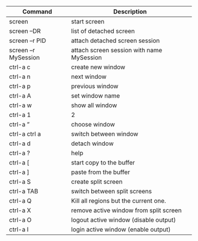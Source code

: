 |Command             | Description
|--------------------|------------------------------------------
|screen              | start screen
|screen –DR          | list of detached screen
|screen –r PID       | attach detached screen session
|screen –r MySession | attach screen session with name MySession
|ctrl-a c            | create new window
|ctrl-a n            | next window
|ctrl-a p            | previous window
|ctrl-a A            | set window name
|ctrl-a w            | show all window
|ctrl-a 1|2|3|n      | switch to window n
|ctrl-a ”            | choose window
|ctrl-a ctrl a       | switch between window
|ctrl-a d            | detach window
|ctrl-a ?            | help
|ctrl-a \[           | start copy to the buffer
|ctrl-a ]            | paste from the buffer
|ctrl-a S            | create split screen
|ctrl-a TAB          | switch between split screens
|ctrl-a Q            | Kill all regions but the current one.
|ctrl-a X            | remove active window from split screen
|ctrl-a O            | logout active window (disable output)
|ctrl-a I            | login active window (enable output)
